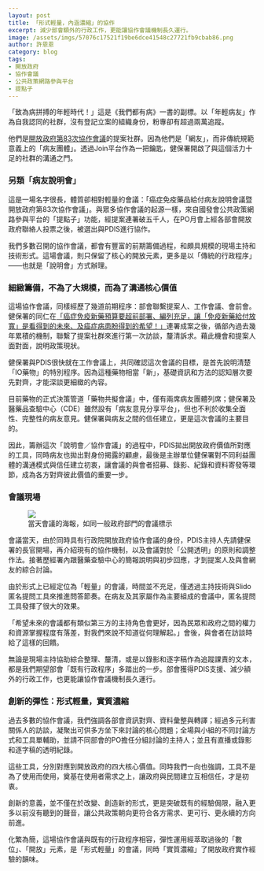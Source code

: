 ```yaml
---
layout: post
title: 「形式輕量，內涵濃縮」的協作
excerpt: 減少部會額外的行政工作，更能讓協作會議機制長久運行。
image: /assets/imgs/57076c17521f19be6dce41548c27721fb9cbab86.png
author: 許恩恩
category: blog
tags:
- 開放政府
- 協作會議
- 公共政策網路參與平台
- 提點子
---
```


「致為病拼搏的年輕時代！」這是《我們都有病》一書的副標。以「年輕病友」作為自我認同的社群，沒有登記立案的組織身份，粉專卻有超過兩萬追蹤。

他們是[開放政府第83次協作會議](https://sayit.pdis.nat.gov.tw/2020-12-01-%E9%96%8B%E6%94%BE%E6%94%BF%E5%BA%9C%E7%AC%AC83%E6%AC%A1%E5%8D%94%E4%BD%9C%E6%9C%83%E8%AD%B0)的提案社群。因為他們是「網友」，而非傳統規範意義上的「病友團體」。透過Join平台作為一把鑰匙，健保署開啟了與這個活力十足的社群的溝通之門。

### 另類「病友說明會」

這是一場名字很長，體質卻相對輕量的會議：「癌症免疫藥品給付病友說明會議暨開放政府第83次協作會議」。與眾多協作會議的起源一樣，來自國發會公共政策網路參與平台的「提點子」功能，經提案連署破五千人，在PO月會上經各部會開放政府聯絡人投票之後，被選出與PDIS進行協作。

我們多數召開的協作會議，都會有豐富的前期籌備過程，和頗具規模的現場主持和技術形式。這場會議，則只保留了核心的開放元素，更多是以「傳統的行政程序」——也就是「說明會」方式辦理。

### 細緻籌備，不為了大規模，而為了溝通核心價值

這場協作會議，同樣經歷了幾道前期程序：部會聯繫提案人、工作會議、會前會。健保署的同仁在[「癌症免疫新藥預算要超前部署、編列充足，讓「免疫新藥給付放寬」是看得到的未來、及癌症病患盼得到的希望！」](https://join.gov.tw/idea/detail/819baa50-d84c-4a10-b012-40bfac120d6f)連署成案之後，循部內過去幾年累積的機制，聯繫了提案社群來進行第一次訪談，釐清訴求。藉此機會和提案人面對面，說明政策現狀。

健保署與PDIS很快就在工作會議上，共同確認這次會議的目標，是首先說明清楚「IO藥物」的特別程序。因為這種藥物相當「新」，基礎資訊和方法的認知層次要先對齊，才能深談更細緻的內容。

目前藥物的正式決策管道「藥物共擬會議」中，僅有兩席病友團體列席；健保署及醫藥品查驗中心（CDE）雖然設有「病友意見分享平台」，但也不利於收集全面性、完整性的病友意見。健保署與病友之間的信任建立，更是這次會議的主要目的。

因此，籌辦這次「說明會／協作會議」的過程中，PDIS拋出開放政府價值所對應的工具，同時病友也拋出對身份揭露的顧慮，最後是主辦單位健保署對不同利益團體的溝通模式與信任建立初衷，讓會議的與會者招募、錄影、紀錄和資料寄發等環節，成為各方對齊彼此價值的重要一步。


### 會議現場

<figure>
  <img src="https://talk.pdis.nat.gov.tw/uploads/default/original/2X/0/0d1fb92dbc43e513d2d6a92492afa3319da8ab8e.jpeg">
  <figcaption>當天會議的海報，如同一般政府部門的會議標示</figcaption>
</figure>

會議當天，由於同時具有行政院開放政府協作會議的身份，PDIS主持人先請健保署的長官開場，再介紹現有的協作機制，以及會議對於「公開透明」的原則和調整作法。接著歷經署內跟醫藥查驗中心的簡報說明與初步回應，才到提案人及與會網友的綜合討論。

由於形式上已經定位為「輕量」的會議，時間並不充足，僅透過主持技術與Slido匿名提問工具來推進問答節奏。在病友及其家屬作為主要組成的會議中，匿名提問工具發揮了很大的效果。

「希望未來的會議都有類似第三方的主持角色會更好，因為民眾和政府之間的權力和資源掌握程度有落差，對我們來說不知道從何理解起。」會後，與會者在訪談時給了這樣的回饋。

無論是現場主持協助綜合整理、釐清，或是以錄影和逐字稿作為追蹤課責的文本，都是我們期望部會「既有行政程序」多踏出的一步。部會獲得PDIS支援、減少額外的行政工作，也更能讓協作會議機制長久運行。

### 創新的彈性：形式輕量，實質濃縮

過去多數的協作會議，我們強調各部會資訊對齊、資料彙整與轉譯；經過多元利害關係人的訪談，凝聚出可供多方坐下來討論的核心問題；全場與小組的不同討論方式和工具單輔助，並請不同部會的PO擔任分組討論的主持人；並且有直播或錄影和逐字稿的透明紀錄。

這些工具，分別對應到開放政府的四大核心價值。同時我們一向也強調，工具不是為了使用而使用，奠基在使用者需求之上，讓政府與民間建立互相信任，才是初衷。

創新的意義，並不僅在於改變、創造新的形式，更是突破既有的經驗侷限，融入更多以前沒有聽到的聲音，讓公共政策朝向更符合各方需求、更可行、更永續的方向前進。

化繁為簡，這場協作會議與既有的行政程序相容，彈性運用經萃取過後的「數位」、「開放」元素，是「形式輕量」的會議，同時「實質濃縮」了開放政府實作經驗的韻味。


